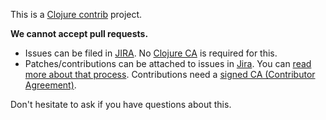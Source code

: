 This is a [Clojure contrib] project.

__We cannot accept pull requests.__

* Issues can be filed in [JIRA]. No [Clojure CA] is required for this.
* Patches/contributions can be attached to issues in [Jira]. You can [read more
  about that process](http://dev.clojure.org/display/community/Contributing).
  Contributions need a [signed CA (Contributor
  Agreement)](http://clojure.org/contributing).

Don't hesitate to ask if you have questions about this.

[JIRA]: http://dev.clojure.org/jira/browse/TCHECK
[Clojure CA]: http://dev.clojure.org/display/community/Contributing
[Clojure contrib]: http://dev.clojure.org/display/doc/Clojure+Contrib
